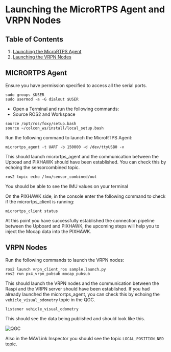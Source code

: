 # Launching the MicroRTPS Agent and VRPN Nodes

## Table of Contents

1. [Launching the MicroRTPS Agent](##micrortps-agent)
2. [Launching the VRPN Nodes](#vrpn-nodes)

## MICRORTPS Agent

Ensure you have permission specified to access all the serial ports.
```
sudo groups $USER 
sudo usermod -a -G dialout $USER
```

- Open a Terminal and run the following commands:
- Source ROS2 and Workspace
```
source /opt/ros/foxy/setup.bash
source ~/colcon_ws/install/local_setup.bash
```
Run the following command to launch the MicroRTPS Agent:
```
micrortps_agent -t UART -b 150000 -d /dev/ttyUSB0 -v
``````
This should launch micrortps_agent and the communication between the Upboad and PIXHAWK should have been established. You can check this by echoing the sensorcombined topic. 

```
ros2 topic echo /fmu/sensor_combined/out 
```

You should be able to see the IMU values on your terminal

On the PIXHAWK side, in the console enter the following command to check if the micrortps_client is running:
```
micrortps_client status
```
At this point you have successfully established the connection pipeline between the Upboard and PIXHAWK, the upcoming steps will help you to inject the Mocap data into the PIXHAWK.

## VRPN Nodes

Run the following commands to launch the VRPN nodes:
```
ros2 launch vrpn_client_ros sample.launch.py
ros2 run px4_vrpn_pubsub mocap_pubsub
```

This should launch the VRPN nodes and the communication between the Raspi and the VRPN server should have been established. If you had already launched the micrortps_agent, you can check this by echoing the `vehicle_visual_odometry` topic in the QGC.

`listener vehicle_visual_odometry`

This should see the data being published and should look like this. 

![QGC](resources/QGC.png)

Also in the MAVLink Inspector you should see the topic `LOCAL_POSITION_NED` topic.
